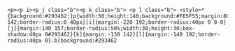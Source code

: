     <p><p i><p j class="b"><p k class="b"> <p l class="b"> <style>*{background:#293462;}p{width:50;height:140;background:#FE5F55;margin:80 142;border-radius:0 40px}[i]{margin:-220 192;border-radius:40px 0 0 0}[j]{margin:140 157;border-radius:50%;width:30;height:30;box-shadow:40px 0#293462}[k]{margin:-130 142}[l]{margin:-140 192;border-radius:40px 0}.b{background:#293462
